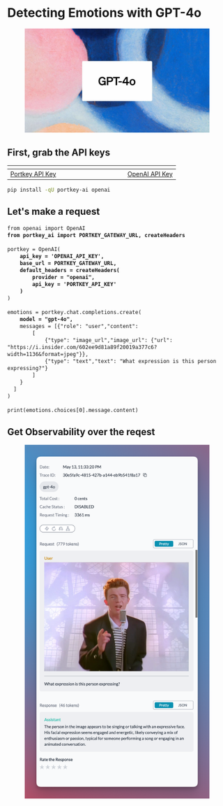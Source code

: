 # Detecting Emotions with GPT-4o

<figure><img src="../.gitbook/assets/q8jXvXOF.jpeg" alt=""><figcaption></figcaption></figure>

## First, grab the API keys

<table data-header-hidden><thead><tr><th width="255"></th><th></th></tr></thead><tbody><tr><td><a href="https://app.portkey.ai/">Portkey API Key</a></td><td><a href="https://platform.openai.com/api-keys">OpenAI API Key</a></td></tr></tbody></table>

```sh
pip install -qU portkey-ai openai
```

## Let's make a request

<pre class="language-py"><code class="lang-py">from openai import OpenAI
<strong>from portkey_ai import PORTKEY_GATEWAY_URL, createHeaders
</strong>
portkey = OpenAI(
<strong>    api_key = 'OPENAI_API_KEY',
</strong><strong>    base_url = PORTKEY_GATEWAY_URL,
</strong><strong>    default_headers = createHeaders(
</strong><strong>        provider = "openai",
</strong><strong>        api_key = 'PORTKEY_API_KEY'
</strong><strong>    )
</strong>)

emotions = portkey.chat.completions.create(
<strong>    model = "gpt-4o",
</strong>    messages = [{"role": "user","content": 
        [
            {"type": "image_url","image_url": {"url": "https://i.insider.com/602ee9d81a89f20019a377c6?width=1136&#x26;format=jpeg"}},
            {"type": "text","text": "What expression is this person expressing?"}
        ]
    }
  ]
)

print(emotions.choices[0].message.content)
</code></pre>

## Get Observability over the reqest

<figure><img src="../.gitbook/assets/CleanShot 2024-05-13 at 23.34.22@2x.png" alt=""><figcaption></figcaption></figure>
